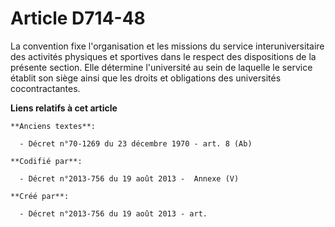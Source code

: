 # Article D714-48

La convention fixe l'organisation et les missions du service interuniversitaire des activités physiques et sportives dans le
respect des dispositions de la présente section. Elle détermine l'université au sein de laquelle le service établit son siège
ainsi que les droits et obligations des universités cocontractantes.

**Liens relatifs à cet article**

	**Anciens textes**:

	  - Décret n°70-1269 du 23 décembre 1970 - art. 8 (Ab)

	**Codifié par**:

	  - Décret n°2013-756 du 19 août 2013 -  Annexe (V)

	**Créé par**:

	  - Décret n°2013-756 du 19 août 2013 - art.
